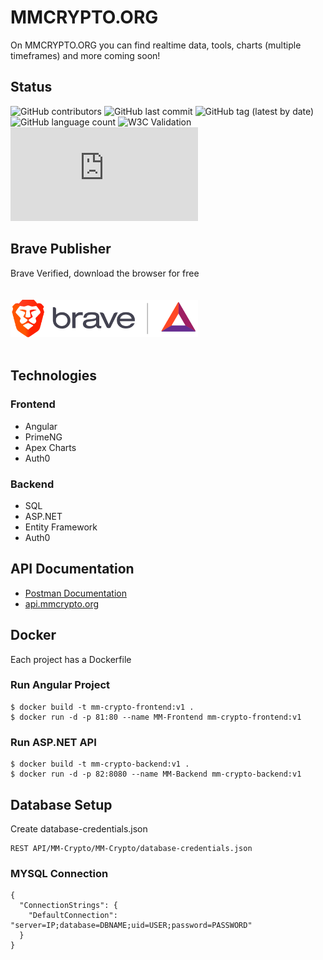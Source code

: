 # MMCRYPTO.ORG
On MMCRYPTO.ORG you can find realtime data, tools, charts (multiple timeframes) and more coming soon!

## Status
![GitHub contributors](https://img.shields.io/github/contributors/ElMoufid-Mohamed/MM-Crypto)
![GitHub last commit](https://img.shields.io/github/last-commit/ElMoufid-Mohamed/MM-Crypto)
![GitHub tag (latest by date)](https://img.shields.io/github/v/tag/ElMoufid-Mohamed/MM-Crypto)
![GitHub language count](https://img.shields.io/github/languages/count/ElMoufid-Mohamed/MM-Crypto)
![W3C Validation](https://img.shields.io/w3c-validation/html?targetUrl=https%3A%2F%2Fmmcrypto.org)
[![Build Status](https://dev.azure.com/elmoufidmohamed/MM-Crypto/_apis/build/status/ElMoufid-Mohamed.MMCRYPTO.ORG?branchName=master)](https://dev.azure.com/elmoufidmohamed/MM-Crypto/_build/latest?definitionId=8&branchName=master)

## Brave Publisher
Brave Verified, download the browser for free
<br><br><br>
<a href="https://brave.com/mmc473">
<img src="Web%20Application/MM-Crypto/src/assets/img/brave-bat-partnership.svg" width="300px">
</a>
<br> <br>

## Technologies
### Frontend
* Angular
* PrimeNG
* Apex Charts
* Auth0
### Backend
* SQL
* ASP.NET
* Entity Framework
* Auth0

## API Documentation
* [Postman Documentation](https://documenter.getpostman.com/view/11121025/Szf9V6zz?version=latest)
* [api.mmcrypto.org](http://api.mmcrypto.org/api/v1/assets)

## Docker
Each project has a Dockerfile

### Run Angular Project
```
$ docker build -t mm-crypto-frontend:v1 .
$ docker run -d -p 81:80 --name MM-Frontend mm-crypto-frontend:v1
```
### Run ASP.NET API
```
$ docker build -t mm-crypto-backend:v1 .
$ docker run -d -p 82:8080 --name MM-Backend mm-crypto-backend:v1
```

## Database Setup
Create database-credentials.json
```
REST API/MM-Crypto/MM-Crypto/database-credentials.json
```
### MYSQL Connection

```
{
  "ConnectionStrings": {
    "DefaultConnection": "server=IP;database=DBNAME;uid=USER;password=PASSWORD"
  }
}
```
